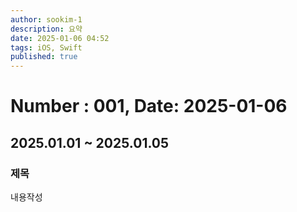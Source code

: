 ```yaml
---
author: sookim-1
description: 요약
date: 2025-01-06 04:52
tags: iOS, Swift
published: true
---
```

# Number : 001, Date: 2025-01-06
## 2025.01.01 ~ 2025.01.05
### 제목
내용작성
